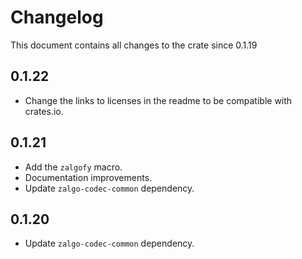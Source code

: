 # Changelog

This document contains all changes to the crate since 0.1.19

## 0.1.22

 - Change the links to licenses in the readme to be compatible with crates.io.


## 0.1.21

 - Add the `zalgofy` macro.
 - Documentation improvements.
 - Update `zalgo-codec-common` dependency.

## 0.1.20

 - Update `zalgo-codec-common` dependency.